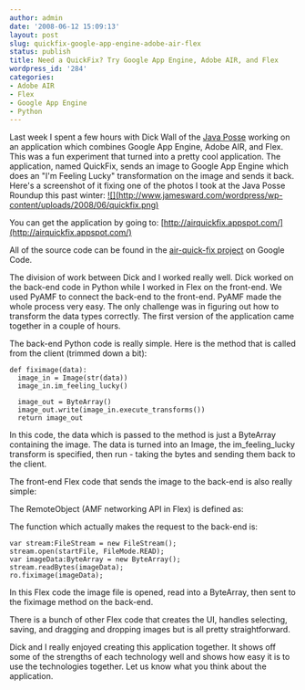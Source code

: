 ```yaml
---
author: admin
date: '2008-06-12 15:09:13'
layout: post
slug: quickfix-google-app-engine-adobe-air-flex
status: publish
title: Need a QuickFix? Try Google App Engine, Adobe AIR, and Flex
wordpress_id: '284'
categories:
- Adobe AIR
- Flex
- Google App Engine
- Python
---
```


Last week I spent a few hours with Dick Wall of the [Java
Posse](http://www.javaposse.com/) working on an application which combines
Google App Engine, Adobe AIR, and Flex. This was a fun experiment that turned
into a pretty cool application. The application, named QuickFix, sends an
image to Google App Engine which does an "I'm Feeling Lucky" transformation on
the image and sends it back. Here's a screenshot of it fixing one of the
photos I took at the Java Posse Roundup this past winter:
[![](http://www.jamesward.com/wordpress/wp-
content/uploads/2008/06/quickfix.png)](http://airquickfix.appspot.com/)

You can get the application by going to:
[http://airquickfix.appspot.com/](http://airquickfix.appspot.com/)

All of the source code can be found in the [air-quick-fix
project](http://code.google.com/p/air-quick-fix/) on Google Code.

The division of work between Dick and I worked really well. Dick worked on the
back-end code in Python while I worked in Flex on the front-end. We used PyAMF
to connect the back-end to the front-end. PyAMF made the whole process very
easy. The only challenge was in figuring out how to transform the data types
correctly. The first version of the application came together in a couple of
hours.

The back-end Python code is really simple. Here is the method that is called
from the client (trimmed down a bit):

    
    def fiximage(data):  
      image_in = Image(str(data))
      image_in.im_feeling_lucky()
      
      image_out = ByteArray()
      image_out.write(image_in.execute_transforms())  
      return image_out

  
In this code, the data which is passed to the method is just a ByteArray
containing the image. The data is turned into an Image, the im_feeling_lucky
transform is specified, then run - taking the bytes and sending them back to
the client.

The front-end Flex code that sends the image to the back-end is also really
simple:

The RemoteObject (AMF networking API in Flex) is defined as:

  
The function which actually makes the request to the back-end is:

    
    var stream:FileStream = new FileStream();
    stream.open(startFile, FileMode.READ);
    var imageData:ByteArray = new ByteArray();
    stream.readBytes(imageData);
    ro.fiximage(imageData);

  
In this Flex code the image file is opened, read into a ByteArray, then sent
to the fiximage method on the back-end.

There is a bunch of other Flex code that creates the UI, handles selecting,
saving, and dragging and dropping images but is all pretty straightforward.

Dick and I really enjoyed creating this application together. It shows off
some of the strengths of each technology well and shows how easy it is to use
the technologies together. Let us know what you think about the application.

